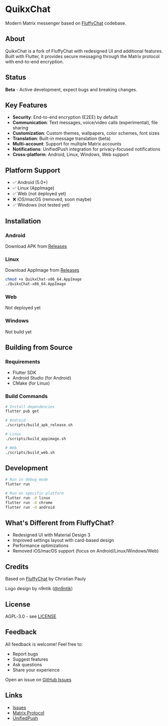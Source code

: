 # QuikxChat

Modern Matrix messenger based on [FluffyChat](https://github.com/krille-chan/fluffychat) codebase.

## About

QuikxChat is a fork of FluffyChat with redesigned UI and additional features. Built with Flutter, it provides secure messaging through the Matrix protocol with end-to-end encryption.

## Status

**Beta** - Active development, expect bugs and breaking changes.

## Key Features

- **Security**: End-to-end encryption (E2EE) by default
- **Communication**: Text messages, voice/video calls (experimental), file sharing
- **Customization**: Custom themes, wallpapers, color schemes, font sizes
- **Translation**: Built-in message translation (beta)
- **Multi-account**: Support for multiple Matrix accounts
- **Notifications**: UnifiedPush integration for privacy-focused notifications
- **Cross-platform**: Android, Linux, Windows, Web support

## Platform Support

- ✅ Android (5.0+)
- ✅ Linux (AppImage)
- ✅ Web (not deployed yet)
- ❌ iOS/macOS (removed, soon maybe)
- ✅ Windows (not tested yet)

## Installation

### Android
Download APK from [Releases](https://github.com/IQUXAe/Quikx_chat/releases)

### Linux
Download AppImage from [Releases](https://github.com/IQUXAe/Quikx_chat/releases)

```bash
chmod +x QuikxChat-x86_64.AppImage
./QuikxChat-x86_64.AppImage
```

### Web
Not deployed yet

### Windows
Not build yet

## Building from Source

### Requirements
- Flutter SDK
- Android Studio (for Android)
- CMake (for Linux)

### Build Commands
```bash
# Install dependencies
flutter pub get

# Android
./scripts/build_apk_release.sh

# Linux
./scripts/build_appimage.sh

# Web
./scripts/build_web.sh
```

## Development

```bash
# Run in debug mode
flutter run

# Run on specific platform
flutter run -d linux
flutter run -d chrome
flutter run -d android
```

## What's Different from FluffyChat?

- Redesigned UI with Material Design 3
- Improved settings layout with card-based design
- Performance optimizations
- Removed iOS/macOS support (focus on Android/Linux/Windows/Web)

## Credits

Based on [FluffyChat](https://github.com/krille-chan/fluffychat) by Christian Pauly

Logo design by n9ntik ([@n9ntik](https://t.me/n9ntik))

## License

AGPL-3.0 - see [LICENSE](LICENSE)

## Feedback

All feedback is welcome! Feel free to:
- Report bugs
- Suggest features
- Ask questions
- Share your experience

Open an issue on [GitHub Issues](https://github.com/IQUXAe/Quikx_chat/issues)

## Links

- [Issues](https://github.com/IQUXAe/Quikx_chat/issues)
- [Matrix Protocol](https://matrix.org)
- [UnifiedPush](https://unifiedpush.org)
